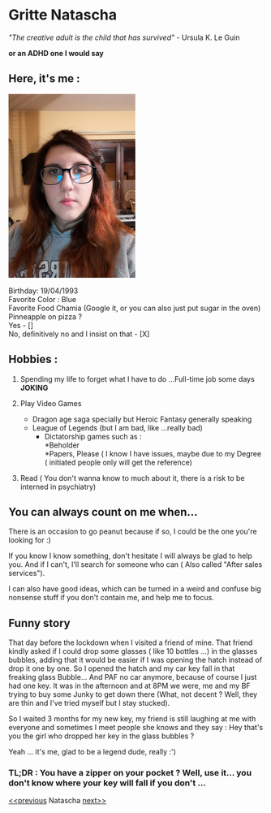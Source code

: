 # Gritte Natascha

*"The creative adult is the child that has survived"* - Ursula K. Le Guin  
  
**or an ADHD one I would say**  
  
## Here, it's me :

![Nana](./img/profile.png)
  
 Birthday: 19/04/1993  
 Favorite Color :  Blue  
 Favorite Food  Chamia (Google it, or you can also just put sugar in the oven)  
 Pinneapple on pizza ?  
 Yes - []  
 No, definitively no and I insist on that - [X]


## Hobbies :

1. Spending my life to forget what I have to do ...Full-time job some days **JOKING**

2. Play Video Games  
	* Dragon age saga specially but Heroic Fantasy generally speaking  
	* League of Legends (but I am bad, like ...really bad)  
        * Dictatorship games such as :  
                    *Beholder  
                    *Papers, Please ( I know I have issues,  maybe due to my Degree ( initiated people only will get the reference)  
                    

3. Read ( You don't wanna know to much about it, there is a risk to be interned in psychiatry)   

## You can always count on me when...

There is an occasion to go peanut because if so, I could be the one you're looking for :)  
  
If you know I know something, don't hesitate I will always be glad to help you. And if I can't, I'll search for someone who can 
( Also called "After sales services").  
  
I can also have good ideas, which can be turned in a  weird and confuse big nonsense stuff if you don't contain me, and help me to focus.  
  
## Funny story 

That day before the lockdown when I visited a friend of mine. That friend kindly asked if I could drop some glasses ( like 10 bottles ...) 
in the glasses bubbles, adding that it would be easier if I was opening the hatch instead of drop it one by one. So I opened the hatch and 
my car key fall in that freaking glass Bubble... And PAF no car anymore, because of course I just had one key. It was in the afternoon and 
at 8PM we were, me and my BF trying to buy some Junky to get down there (What, not decent ? Well, they are thin and I've tried myself but
 I stay stucked).  
  
So I waited 3 months for my new key, my friend is still laughing at me with everyone and sometimes I meet people she knows and they say : 
Hey that's you the girl who dropped her key in the glass bubbles ?   
  
Yeah ... it's me, glad to be a legend dude, really :')  
  
### TL;DR : You have a zipper on your pocket ? Well, use it... you don't know where your key will fall if you don't ... 


[<<previous](https://github.com/julouis?tab=repositories) Natascha [next>>](https://github.com/Zena-Alsibaai) 
